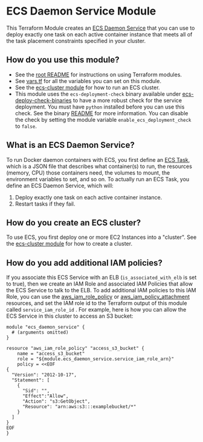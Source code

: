 # ECS Daemon Service Module

This Terraform Module creates an [ECS Daemon Service](http://docs.aws.amazon.com/AmazonECS/latest/developerguide/ecs_services.html)
that you can use to deploy exactly one task on each active container instance that meets all of the task placement constraints
specified in your cluster.

## How do you use this module?

* See the [root README](/README.md) for instructions on using Terraform modules.
* See [vars.tf](./vars.tf) for all the variables you can set on this module.
* See the [ecs-cluster module](../ecs-cluster) for how to run an ECS cluster.
* This module uses the `ecs-deployment-check` binary available
  under
  [ecs-deploy-check-binaries](../ecs-deploy-check-binaries) to
  have a more robust check for the service deployment. You
  must have `python` installed before you can use this check.
  See the binary [README](../ecs-deploy-check-binaries) for
  more information. You can disable the check by setting the
  module variable `enable_ecs_deployment_check` to `false`.


## What is an ECS Daemon Service?

To run Docker daemon containers with ECS, you first define an [ECS
Task](http://docs.aws.amazon.com/AmazonECS/latest/developerguide/task_defintions.html), which is a JSON file that
describes what container(s) to run, the resources (memory, CPU) those containers need, the volumes to mount, the
environment variables to set, and so on. To actually run an ECS Task, you define an ECS Daemon Service, which will:

1. Deploy exactly one task on each active container instance.
1. Restart tasks if they fail.

## How do you create an ECS cluster?

To use ECS, you first deploy one or more EC2 Instances into a "cluster". See the [ecs-cluster module](../ecs-cluster)
for how to create a cluster.

## How do you add additional IAM policies?

If you associate this ECS Service with an ELB (`is_associated_with_elb` is set to true), then we create an IAM Role and
associated IAM Policies that allow the ECS Service to talk to the ELB. To add additional IAM policies to this IAM Role,
you can use the [aws_iam_role_policy](https://www.terraform.io/docs/providers/aws/r/iam_role_policy.html) or
[aws_iam_policy_attachment](https://www.terraform.io/docs/providers/aws/r/iam_policy_attachment.html) resources, and
set the IAM role id to the Terraform output of this module called `service_iam_role_id` . For example, here is how
you can allow the ECS Service in this cluster to access an S3 bucket:

```hcl
module "ecs_daemon_service" {
  # (arguments omitted)
}

resource "aws_iam_role_policy" "access_s3_bucket" {
    name = "access_s3_bucket"
    role = "${module.ecs_daemon_service.service_iam_role_arn}"
    policy = <<EOF
{
  "Version": "2012-10-17",
  "Statement": [
    {
      "Sid": "",
      "Effect":"Allow",
      "Action": "s3:GetObject",
      "Resource": "arn:aws:s3:::examplebucket/*"
    }
  ]
}
EOF
}
```
